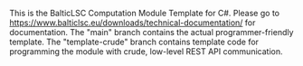 This is the BalticLSC Computation Module Template for C#.
Please go to https://www.balticlsc.eu/downloads/technical-documentation/ for documentation.
The "main" branch contains the actual programmer-friendly template.
The "template-crude" branch contains template code for programming the module with crude, low-level REST API communication.
